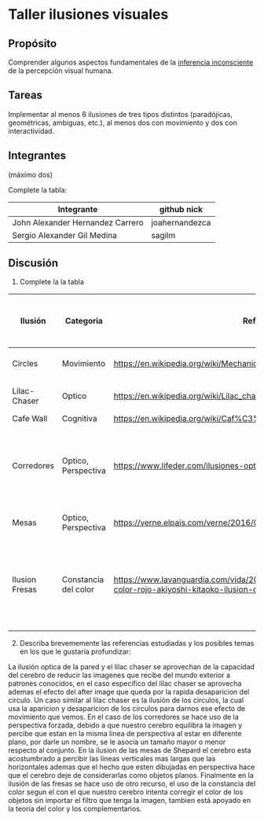 # Taller ilusiones visuales

## Propósito

Comprender algunos aspectos fundamentales de la [inferencia inconsciente](https://github.com/VisualComputing/Cognitive) de la percepción visual humana.

## Tareas

Implementar al menos 6 ilusiones de tres tipos distintos (paradójicas, geométricas, ambiguas, etc.), al menos dos con movimiento y dos con interactividad.

## Integrantes
(máximo dos)

Complete la tabla:

|           Integrante           |  github nick |
|--------------------------------|--------------|
|John Alexander Hernandez Carrero|joahernandezca|
|Sergio Alexander Gil Medina     |   sagilm     |

## Discusión

1. Complete la la tabla

| Ilusión | Categoria | Referencia | Tipo de interactividad (si aplica) | URL código base (si aplica) |
|---------|-----------|------------|------------------------------------|-----------------------------|
| Circles |Movimiento | https://en.wikipedia.org/wiki/Mechanical_wave |Se realiza el movimiento autimaticamente|  |
|Lilac-Chaser| Optico | https://en.wikipedia.org/wiki/Lilac_chaser | Se realiza el movimiento automaticamente  |  |
|Cafe Wall| Cognitiva | https://en.wikipedia.org/wiki/Caf%C3%A9_wall_illusion | | |
|Corredores|Optico, Perspectiva| https://www.lifeder.com/ilusiones-opticas/ |Se eesplaza el mouse horizontalmente para mover el fantasma del monstruo y comprobar el tamaño | |
|  Mesas  |Optico, Perspectiva| https://verne.elpais.com/verne/2016/01/27/articulo/1453897011_477533.html | Se realiza el movimiento automaticamente |  |
|Ilusion Fresas| Constancia del color|https://www.lavanguardia.com/vida/20170303/42500357812/viral-fresas-color-rojo-akiyoshi-kitaoko-ilusion-optica.html | Al hacer click sobre cualquier punto de la imagen,aparece un cuadro mostrando el color real del pixel seleccionado | |

2. Describa brevememente las referencias estudiadas y los posibles temas en los que le gustaría profundizar:

 La ilusión optica de la pared y el lilac chaser se aprovechan de la capacidad del cerebro de reducir las imagenes que recibe del mundo exterior a patrones conocidos, en el caso especifico del lilac chaser se aprovecha ademas el efecto del after image que queda por la rapida desaparicion del circulo. Un caso similar al lilac chaser es la ilusiòn de los cìrculos, la cual usa la aparicion y desaparicion de los circulos para darnos ese efecto de movimiento que vemos. En el caso de los corredores se hace uso de la perspectiva forzada, debido a que nuestro cerebro equilibra la imagen y percibe que estan en la misma linea de perspectiva al estar en diferente plano, por darle un nombre, se le asocia un tamaño mayor o menor respecto al conjunto. En la ilusion de las mesas de Shepard el cerebro esta acostumbrado a percibir las lineas verticales mas largas que las horizontales ademas que el hecho que esten dibujadas en perspectiva hace que el cerebro deje de considerarlas como objetos planos. Finalmente en la ilusión de las fresas se hace uso de otro recurso, el uso de la constancia del color segun el con el que nuestro cerebro intenta corregir el color de los objetos sin importar el filtro que tenga la imagen, tambien está apoyado en la teoria del color y los complementarios.
